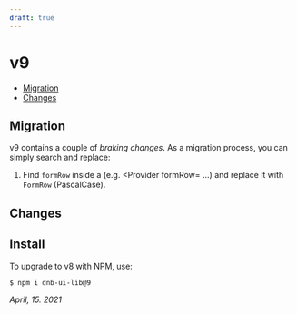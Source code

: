 ```yaml
---
draft: true
---
```


# v9

- [Migration](#migration)
- [Changes](#changes)

## Migration

v9 contains a couple of _braking changes_. As a migration process, you can simply search and replace:

1. Find `formRow` inside a (e.g. <Provider formRow= ...) and replace it with `FormRow` (PascalCase).

## Changes

## Install

To upgrade to v8 with NPM, use:

```bash
$ npm i dnb-ui-lib@9
```

_April, 15. 2021_
